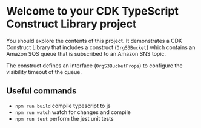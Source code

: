 # Welcome to your CDK TypeScript Construct Library project

You should explore the contents of this project. It demonstrates a CDK Construct Library that includes a construct (`OrgS3Bucket`)
which contains an Amazon SQS queue that is subscribed to an Amazon SNS topic.

The construct defines an interface (`OrgS3BucketProps`) to configure the visibility timeout of the queue.

## Useful commands

* `npm run build`   compile typescript to js
* `npm run watch`   watch for changes and compile
* `npm run test`    perform the jest unit tests
